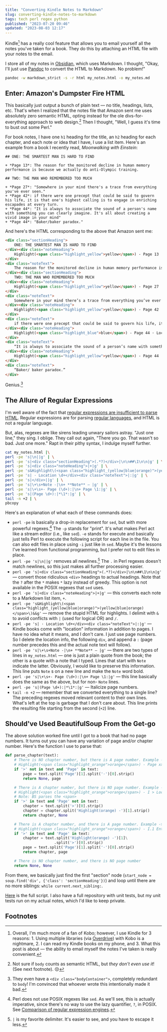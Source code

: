 ```yaml
---
title: "Converting Kindle Notes to Markdown"
slug: converting-kindle-notes-to-markdown
tags: tech perl regex python
published: "2023-07-20 09:46"
updated: "2023-08-03 12:17"
---
```


Kindle[^1] has a really cool feature that allows you to email yourself all the notes you've taken for a book. They do this by attaching an HTML file with your notes to the email.

I store all of my notes in [Obsidian](https://obsidian.md/), which uses Markdown. I thought, "Okay, I'll just use [Pandoc](https://pandoc.org/) to convert the HTML to Markdown. No problem!"

```bash 
pandoc -w markdown_strict -s -r html my_notes.html -o my_notes.md
```

## Enter: Amazon's Dumpster Fire HTML

This basically just output a bunch of plain text — no title, headings, lists, etc. That's when I realized that the notes file that Amazon sent me uses absolutely zero semantic HTML, opting instead for the ole divs-for-everything approach to web design.[^2] Then I thought, "Well, I guess it's time to bust out some Perl."

For book notes, I have one `h1` heading for the title, an `h2` heading for each chapter, and each note or idea that I have, I use a list item. Here's an example from a book I recently read, *Moonwalking with Einstein*:

```text
## ONE: THE SMARTEST MAN IS HARD TO FIND

+ *Page 13*: The reason for the monitored decline in human memory performance is because we actually do anti-Olympic training.

## TWO: THE MAN WHO REMEMBERED TOO MUCH

+ *Page 27*: "Somewhere in your mind there's a trace from everything you've ever seen."
+ *Page 42*: if there were one precept that could be said to govern his life, it is that one's highest calling is to engage in enriching escapades at every turn.
+ *Page 44*: "It is always to associate the sound of a person's name with something you can clearly imagine. It's all about creating a vivid image in your mind"
+ *Page 44*: "Baker/baker paradox."
```

And here's the HTML corresponding to the above that Amazon sent me:

```html
<div class="sectionHeading">
    ONE: THE SMARTEST MAN IS HARD TO FIND
</div><div class="noteHeading">
    Highlight(<span class="highlight_yellow">yellow</span>) - Page 13 · Location 287
</div>
<div class="noteText">
    The reason for the monitored decline in human memory performance is because we actually do anti-Olympic training.
</div><div class="sectionHeading">
    TWO: THE MAN WHO REMEMBERED TOO MUCH
</div><div class="noteHeading">
    Highlight(<span class="highlight_yellow">yellow</span>) - Page 27 · Location 472
</div>
<div class="noteText">
    Somewhere in your mind there’s a trace from everything you’ve ever seen.”
</div><div class="noteHeading">
    Highlight(<span class="highlight_yellow">yellow</span>) - Page 42 · Location 697
</div>
<div class="noteText">
    if there were one precept that could be said to govern his life, it is that one’s highest calling is to engage in enriching escapades at every turn.
</div><div class="noteHeading">
    Highlight(<span class="highlight_blue">blue</span>) - Page 44 · Location 721
</div>
<div class="noteText">
    “It is always to associate the sound of a person’s name with something you can clearly imagine. It’s all about creating a vivid image in your mind
</div><div class="noteHeading">
    Highlight(<span class="highlight_yellow">yellow</span>) - Page 44 · Location 728
</div>
<div class="noteText">
    “Baker/ baker paradox.”
</div>
```

Genius.[^3]

## The Allure of Regular Expressions

I'm well aware of the fact that [regular expressions are insufficient to parse HTML](https://stackoverflow.com/a/1732454). Regular expressions are for parsing [regular languages](https://en.wikipedia.org/wiki/Regular_grammar), and HTML is not a regular language.

But, alas, regexes are like sirens leading unwary sailors astray. "Just one line," they sing. I oblige. They call out again, "There you go. That wasn't so bad. Just one more." Rapt in their pithy syntax, I indulge myself further.

```bash 
cat my_notes.html |\
perl -pe 's|\n||g' | \
perl -pe 's|<div class="sectionHeading">(.*?)</div>|\n\n##\1\n\n|g' | \
perl -pe 's|<div class="noteHeading">|+|g' | \
perl -pe 's&Highlight\(<span class="highlight_(yellow|blue|orange)">(yellow|blue|orange)</span>\)&&g' | \
perl -pe 's| · Location \d+</div><div class="noteText">|:|g' | \
perl -pe 's|</div>||g' | \
perl -pe 's|\+\s+Note -|\n+ **Note** — |g' | \
perl -pe 's|\+\s+- Page (\d+):|\n+ Page \1:|g' | \
perl -pe 's|(Page \d+):|*\1*:|g' | \
tail -n +2 | \
pbcopy
```

Here's an explanation of what each of these commands does:

- `perl -pe` is basically a drop-in replacement for `sed`, but with more powerful regexes.[^4] The `-p` stands for "print". It's what makes Perl act like a stream editor (i.e., like `sed`). `-e` stands for execute and basically just tells Perl to execute the following script for each line in the file. You can also edit files in place using `-i` just like in `sed`. Maybe it's the lessons I've learned from functional programming, but I prefer not to edit files in place.
- `perl -pe 's|\n||g'` removes all newlines.[^5] The `.` in Perl regexes doesn't match newlines, so this just makes all further processing easier.
- `perl -pe 's|<div class="sectionHeading">(.*?)</div>|\n\n##\1\n\n|g'` — convert those ridiculous `<div>` headings to actual headings. Note that the `?` after the `*` makes `*` lazy instead of greedy. This option is not available in the POSIX regexes that `sed` uses.
- `perl -pe 's|<div class="noteHeading">|+|g'` — this converts each note to a Markdown list item, `+`.
- `perl -pe 's&Highlight\(<span class="highlight_(yellow|blue|orange)">(yellow|blue|orange)</span>\)&&g'` — remove the stupid HTML for highlights. I delimit with `&` to avoid conflicts with `|` (used for logical OR) and `/`.
- `perl -pe 's| · Location \d+</div><div class="noteText">|:|g'` — Kindle books come with "location" information in addition to pages. I have no idea what it means, and I don't care. I just use page numbers. So I delete the location info, the following `div`, and append a `:` (page number precedes this and the actual note text will follow).
- `perl -pe 's|\+\s+Note -|\n+ **Note** — |g'` — there are two types of lines in `my_notes.html` — one is just a plain quote from the book; the other is a quote with a note that I typed. Lines that start with `Note` indicate the latter. Obviously, I would like to preserve this information. This line puts `Note` s on a new line and make the `Note` word bold.
- `perl -pe 's|\+\s+- Page (\d+):|\n+ Page \1:|g'` — this line basically does the same as the above, but for non- `Note` lines.
- `perl -pe 's|(Page \d+):|*\1*:|g'` — Italicize page numbers.
- `tail -n +2` — remember that we converted everything to a single line? The preceding regexes moved relevant content to their own lines. What's left at the top is garbage that I don't care about. This line prints the resulting file starting from the second (`+2`) line.

## Should've Used BeautifulSoup From the Get-go

The above solution worked fine until I got to a book that had no page numbers. It turns out you can have any variation of page and/or chapter number.  Here's the function I use to parse that:

```python
def parse_chapter(text):
    # There is NO chapter number, but there is A page number. Example ->
    # Highlight(<span class="highlight_orange">orange</span>) - Page xxvii · Location 381
    if '>' not in text and 'Page' in text:
        page = text.split('Page')[1].split('·')[0].strip()
        return None, page

    # There is A chapter number, but there is NO page number. Example ->
    # Highlight(<span class="highlight_orange">orange</span>) - I > Location 38
    # Note: BS parses the <span>
    if '>' in text and 'Page' not in text:
        chapter = text.split('>')[0].strip()
        chapter = chapter.split('Highlight(orange) -')[1].strip()
        return chapter, None

    # There is A chapter number, and there is A page number. Example ->
    # Highlight(<span class="highlight_orange">orange</span>) - I.1 Enter the two Bishops, [the Archbishop] of Canterbury and [the Bishop of] Ely. > Page 7 · Location 778
    if '>' in text and 'Page' in text:
        chapter = text.split('Highlight(orange) -')[1]\
                      .split('>')[0].strip()
        page = text.split('Page')[1].split('·')[0].strip()
        return chapter, page

    # There is NO chapter number, and there is NO page number
    return None, None
``` 

From there, we basically just find the first "section" node (`start_node = soup.find('div', {'class': 'sectionHeading'})`) and loop until there are no more siblings: `while current.next_sibling:`.

[Here](https://gist.github.com/dempe/f26536e2d04c2e8e815e0abf7d8d2d69) is the full script.  I also have a full repository with unit tests, but my unit tests run on my actual notes, which I'd like to keep private.

## Footnotes

[^1]: Overall, I'm much more of a fan of Kobo; however, I use Kindle for 3 reasons: 1. Using multiple libraries (via [Overdrive](https://www.overdrive.com/)) with Kobo is a nightmare, 2. I can read my Kindle books on my phone, and 3. What this post is about — the ability to email myself the notes I've taken is really convenient.

[^2]: Not sure if `body` counts as semantic HTML, but *they don't even use it*! (See next footnote). 😒

[^3]: They even have a `<div class="bodyContainer">`, completely redundant to `body`! I'm convinced that whoever wrote this intentionally made it bad.

[^4]: Perl does not use POSIX regexes like `sed`. As we'll see, this is actually imperative, since there's no way to use the lazy quantifier, `?`, in POSIX. See [Comparison of regular expression engines](https://en.wikipedia.org/wiki/Comparison_of_regular_expression_engines#Language_features).

[^5]: `|` is my favorite delimiter. It's easier to see, and you have to escape it less.



